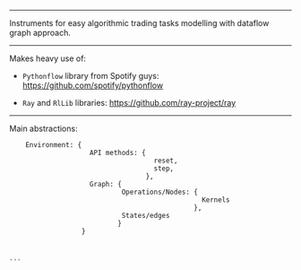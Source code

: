 ****

Instruments for easy algorithmic trading tasks modelling with
dataflow graph approach.

****

Makes heavy use of:

- `Pythonflow` library from Spotify guys:
https://github.com/spotify/pythonflow

- `Ray` and `RlLib` libraries: https://github.com/ray-project/ray

****

Main abstractions:
````
    Environment: {
                    API methods: {
                                    reset,
                                    step,
                                  },
                    Graph: {
                            Operations/Nodes: {
                                                Kernels
                                              },
                            States/edges
                           }
                  }

                

```


